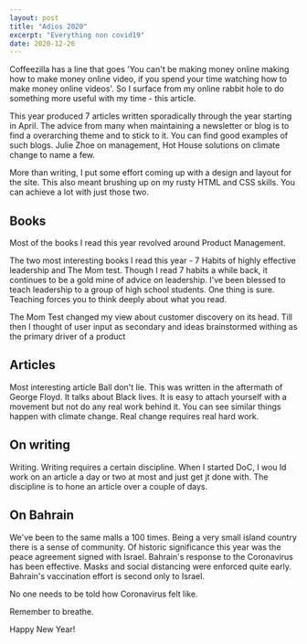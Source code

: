 ```yaml
---
layout: post
title: "Adios 2020"
excerpt: "Everything non covid19"
date: 2020-12-26
---
```


Coffeezilla has a line that goes 'You can't be making money online making how to make money online video, if you spend your time watching how to make money online videos'. So I surface from my online rabbit hole to do something more useful with my time - this article.

This year produced 7 articles written sporadically through the year starting in April. The advice from many when maintaining a newsletter or blog is to find a overarching theme and to stick to it. You can find good examples of such blogs. Julie Zhoe on management, Hot House solutions on climate change to name a few.

More than writing, I put some effort coming up with a design and layout for the site. This also meant brushing up on my rusty HTML and CSS skills. You can achieve a lot with just those two. 

## Books

Most of the books I read this year revolved around Product Management.

The two most interesting books I read this year - 7 Habits of highly effective leadership and The Mom test. Though I read 7 habits a while back, it continues to be a gold mine of advice on leadership. I've been blessed to teach leadership to a group of high school students. One thing is sure. Teaching forces you to think deeply about what you read.

The Mom Test changed my view about customer discovery on its head. Till then I thought of user input as secondary and ideas brainstormed withing as the primary driver of a product

## Articles 

Most interesting article Ball don't lie. This was written in the aftermath of George Floyd. It talks about Black lives. It is easy to attach yourself with a movement but not do any real work behind it. You can see similar things happen with climate change. Real change requires real hard work.

## On writing 

Writing. Writing requires a certain discipline. When I started DoC, I wou ld work on an article a day or two at most and just get jt done with. The discipline is to hone an article over a couple of days.

## On Bahrain

We've been to the same malls a 100 times. Being a very small island country there is a sense of community. Of historic significance this year was the peace agreement signed with Israel. Bahrain's response to the Coronavirus has been effective. Masks and social distancing were enforced quite early. Bahrain's vaccination effort is second only to Israel.

No one needs to be told how Coronavirus felt like.

Remember to breathe.

Happy New Year!


